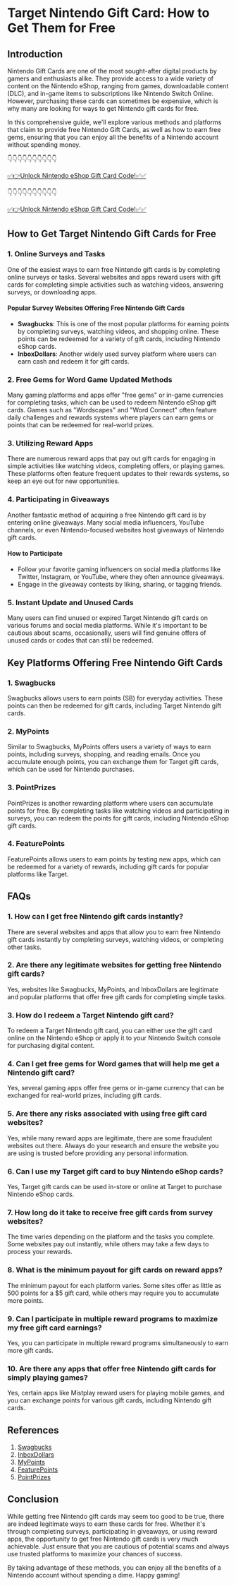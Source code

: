 # Target Nintendo Gift Card: How to Get Them for Free

## Introduction

Nintendo Gift Cards are one of the most sought-after digital products by gamers and enthusiasts alike. They provide access to a wide variety of content on the Nintendo eShop, ranging from games, downloadable content (DLC), and in-game items to subscriptions like Nintendo Switch Online. However, purchasing these cards can sometimes be expensive, which is why many are looking for ways to get Nintendo gift cards for free. 

In this comprehensive guide, we'll explore various methods and platforms that claim to provide free Nintendo Gift Cards, as well as how to earn free gems, ensuring that you can enjoy all the benefits of a Nintendo account without spending money.


👇👇👇👇👇👇👇👇👇👇

[✅👉Unlock Nintendo eShop Gift Card Code!✅✅](https://therewardgate.com/nintendo1/)

👇👇👇👇👇👇👇👇👇👇

[✅👉Unlock Nintendo eShop Gift Card Code!✅✅](https://therewardgate.com/nintendo1/)



## How to Get Target Nintendo Gift Cards for Free

### 1. Online Surveys and Tasks

One of the easiest ways to earn free Nintendo gift cards is by completing online surveys or tasks. Several websites and apps reward users with gift cards for completing simple activities such as watching videos, answering surveys, or downloading apps.

#### Popular Survey Websites Offering Free Nintendo Gift Cards
- **Swagbucks**: This is one of the most popular platforms for earning points by completing surveys, watching videos, and shopping online. These points can be redeemed for a variety of gift cards, including Nintendo eShop cards.
- **InboxDollars**: Another widely used survey platform where users can earn cash and redeem it for gift cards. 

### 2. Free Gems for Word Game Updated Methods

Many gaming platforms and apps offer "free gems" or in-game currencies for completing tasks, which can be used to redeem Nintendo eShop gift cards. Games such as "Wordscapes" and "Word Connect" often feature daily challenges and rewards systems where players can earn gems or points that can be redeemed for real-world prizes.

### 3. Utilizing Reward Apps

There are numerous reward apps that pay out gift cards for engaging in simple activities like watching videos, completing offers, or playing games. These platforms often feature frequent updates to their rewards systems, so keep an eye out for new opportunities.

### 4. Participating in Giveaways

Another fantastic method of acquiring a free Nintendo gift card is by entering online giveaways. Many social media influencers, YouTube channels, or even Nintendo-focused websites host giveaways of Nintendo gift cards.

#### How to Participate
- Follow your favorite gaming influencers on social media platforms like Twitter, Instagram, or YouTube, where they often announce giveaways.
- Engage in the giveaway contests by liking, sharing, or tagging friends.

### 5. Instant Update and Unused Cards

Many users can find unused or expired Target Nintendo gift cards on various forums and social media platforms. While it's important to be cautious about scams, occasionally, users will find genuine offers of unused cards or codes that can still be redeemed.

## Key Platforms Offering Free Nintendo Gift Cards

### 1. Swagbucks

Swagbucks allows users to earn points (SB) for everyday activities. These points can then be redeemed for gift cards, including Target Nintendo gift cards.

### 2. MyPoints

Similar to Swagbucks, MyPoints offers users a variety of ways to earn points, including surveys, shopping, and reading emails. Once you accumulate enough points, you can exchange them for Target gift cards, which can be used for Nintendo purchases.

### 3. PointPrizes

PointPrizes is another rewarding platform where users can accumulate points for free. By completing tasks like watching videos and participating in surveys, you can redeem the points for gift cards, including Nintendo eShop gift cards.

### 4. FeaturePoints

FeaturePoints allows users to earn points by testing new apps, which can be redeemed for a variety of rewards, including gift cards for popular platforms like Target.

## FAQs

### 1. How can I get free Nintendo gift cards instantly?

There are several websites and apps that allow you to earn free Nintendo gift cards instantly by completing surveys, watching videos, or completing other tasks.

### 2. Are there any legitimate websites for getting free Nintendo gift cards?

Yes, websites like Swagbucks, MyPoints, and InboxDollars are legitimate and popular platforms that offer free gift cards for completing simple tasks.

### 3. How do I redeem a Target Nintendo gift card?

To redeem a Target Nintendo gift card, you can either use the gift card online on the Nintendo eShop or apply it to your Nintendo Switch console for purchasing digital content.

### 4. Can I get free gems for Word games that will help me get a Nintendo gift card?

Yes, several gaming apps offer free gems or in-game currency that can be exchanged for real-world prizes, including gift cards.

### 5. Are there any risks associated with using free gift card websites?

Yes, while many reward apps are legitimate, there are some fraudulent websites out there. Always do your research and ensure the website you are using is trusted before providing any personal information.

### 6. Can I use my Target gift card to buy Nintendo eShop cards?

Yes, Target gift cards can be used in-store or online at Target to purchase Nintendo eShop cards.

### 7. How long do it take to receive free gift cards from survey websites?

The time varies depending on the platform and the tasks you complete. Some websites pay out instantly, while others may take a few days to process your rewards.

### 8. What is the minimum payout for gift cards on reward apps?

The minimum payout for each platform varies. Some sites offer as little as 500 points for a $5 gift card, while others may require you to accumulate more points.

### 9. Can I participate in multiple reward programs to maximize my free gift card earnings?

Yes, you can participate in multiple reward programs simultaneously to earn more gift cards.

### 10. Are there any apps that offer free Nintendo gift cards for simply playing games?

Yes, certain apps like Mistplay reward users for playing mobile games, and you can exchange points for various gift cards, including Nintendo gift cards.

## References

1. [Swagbucks](https://www.swagbucks.com)
2. [InboxDollars](https://www.inboxdollars.com)
3. [MyPoints](https://www.mypoints.com)
4. [FeaturePoints](https://www.featurepoints.com)
5. [PointPrizes](https://www.pointprizes.com)

## Conclusion

While getting free Nintendo gift cards may seem too good to be true, there are indeed legitimate ways to earn these cards for free. Whether it's through completing surveys, participating in giveaways, or using reward apps, the opportunity to get free Nintendo gift cards is very much achievable. Just ensure that you are cautious of potential scams and always use trusted platforms to maximize your chances of success.

By taking advantage of these methods, you can enjoy all the benefits of a Nintendo account without spending a dime. Happy gaming!